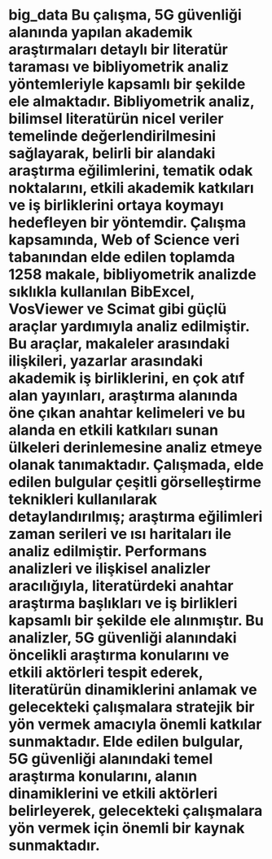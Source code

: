 # big_data Bu çalışma, 5G güvenliği alanında yapılan akademik araştırmaları detaylı bir literatür taraması ve bibliyometrik analiz yöntemleriyle kapsamlı bir şekilde ele almaktadır. Bibliyometrik analiz, bilimsel literatürün nicel veriler temelinde değerlendirilmesini sağlayarak, belirli bir alandaki araştırma eğilimlerini, tematik odak noktalarını, etkili akademik katkıları ve iş birliklerini ortaya koymayı hedefleyen bir yöntemdir. Çalışma kapsamında, Web of Science veri tabanından elde edilen toplamda 1258 makale, bibliyometrik analizde sıklıkla kullanılan BibExcel, VosViewer ve Scimat gibi güçlü araçlar yardımıyla analiz edilmiştir. Bu araçlar, makaleler arasındaki ilişkileri, yazarlar arasındaki akademik iş birliklerini, en çok atıf alan yayınları, araştırma alanında öne çıkan anahtar kelimeleri ve bu alanda en etkili katkıları sunan ülkeleri derinlemesine analiz etmeye olanak tanımaktadır. Çalışmada, elde edilen bulgular çeşitli görselleştirme teknikleri kullanılarak detaylandırılmış; araştırma eğilimleri zaman serileri ve ısı haritaları ile analiz edilmiştir. Performans analizleri ve ilişkisel analizler aracılığıyla, literatürdeki anahtar araştırma başlıkları ve iş birlikleri kapsamlı bir şekilde ele alınmıştır. Bu analizler, 5G güvenliği alanındaki öncelikli araştırma konularını ve etkili aktörleri tespit ederek, literatürün dinamiklerini anlamak ve gelecekteki çalışmalara stratejik bir yön vermek amacıyla önemli katkılar sunmaktadır. Elde edilen bulgular, 5G güvenliği alanındaki temel araştırma konularını, alanın dinamiklerini ve etkili aktörleri belirleyerek, gelecekteki çalışmalara yön vermek için önemli bir kaynak sunmaktadır.

